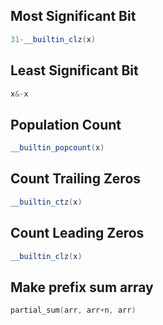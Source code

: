 ## Most Significant Bit
```cpp
31-__builtin_clz(x)
```
## Least Significant Bit
```cpp
x&-x
```
## Population Count
```cpp
__builtin_popcount(x)
```
## Count Trailing Zeros
```cpp
__builtin_ctz(x)
```
## Count Leading Zeros
```cpp
__builtin_clz(x)
```
## Make prefix sum array
```cpp
partial_sum(arr, arr+n, arr)
```

